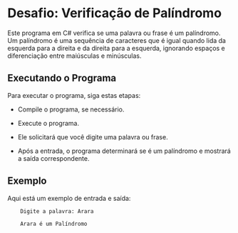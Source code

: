 # Desafio: Verificação de Palíndromo

Este programa em C# verifica se uma palavra ou frase é um palíndromo. Um palíndromo é uma sequência de caracteres que é igual quando lida da esquerda para a direita e da direita para a esquerda, ignorando espaços e diferenciação entre maiúsculas e minúsculas.

## Executando o Programa

Para executar o programa, siga estas etapas:

- Compile o programa, se necessário.

- Execute o programa.

- Ele solicitará que você digite uma palavra ou frase.

- Após a entrada, o programa determinará se é um palíndromo e mostrará a saída correspondente.

## Exemplo

Aqui está um exemplo de entrada e saída:

        Digite a palavra: Arara

        Arara é um Palíndromo
